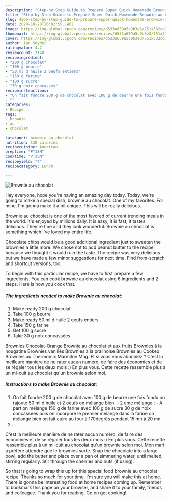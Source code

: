```yaml
---
description: "Step-by-Step Guide to Prepare Super Quick Homemade Brownie au chocolat"
title: "Step-by-Step Guide to Prepare Super Quick Homemade Brownie au chocolat"
slug: 4565-step-by-step-guide-to-prepare-super-quick-homemade-brownie-au-chocolat
date: 2020-10-28T16:02:59.146Z
image: https://img-global.cpcdn.com/recipes/d533a659a5c9b3e3/751x532cq70/brownie-au-chocolat-photo-principale-de-la-recette.jpg
thumbnail: https://img-global.cpcdn.com/recipes/d533a659a5c9b3e3/751x532cq70/brownie-au-chocolat-photo-principale-de-la-recette.jpg
cover: https://img-global.cpcdn.com/recipes/d533a659a5c9b3e3/751x532cq70/brownie-au-chocolat-photo-principale-de-la-recette.jpg
author: Ian Snyder
ratingvalue: 4.7
reviewcount: 2140
recipeingredient:
- "200 g chocolat"
- "100 g beurre"
- "50 ml d huile 2 oeufs entiers"
- "150 g farine"
- "100 g sucre"
- "30 g noix concasses"
recipeinstructions:
- "On fait fondre 200 g de chocolat avec 100 g de beurre une fois fondu on rajoute 50 ml d huile et 2 oeufs on mélange bien.  2 ème mélange : A part on mélange 150 g de farine avec 100 g de sucre 30 g de noix concassées puis on incorpore le premier mélange dans la farine on mélange bien on fait cuire au four à 170degrés pendant 15 mn à 20 mn."
- ""
categories:
- Recipe
tags:
- brownie
- au
- chocolat

katakunci: brownie au chocolat 
nutrition: 138 calories
recipecuisine: American
preptime: "PT18M"
cooktime: "PT36M"
recipeyield: "4"
recipecategory: Lunch

---
```



![Brownie au chocolat](https://img-global.cpcdn.com/recipes/d533a659a5c9b3e3/751x532cq70/brownie-au-chocolat-photo-principale-de-la-recette.jpg)

Hey everyone, hope you're having an amazing day today. Today, we're going to make a special dish, brownie au chocolat. One of my favorites. For mine, I'm gonna make it a bit unique. This will be really delicious.

Brownie au chocolat is one of the most favored of current trending meals in the world. It's enjoyed by millions daily. It is easy, it is fast, it tastes delicious. They're fine and they look wonderful. Brownie au chocolat is something which I've loved my entire life.

Chocolate chips would be a good additional ingredient just to sweeten the brownies a little more. We chose not to add peanut butter to the recipe because we thought it would ruin the taste. The recipe was very delicious but we have made a few minor suggestions for next time. Find from-scratch and shortcut versions, too.


To begin with this particular recipe, we have to first prepare a few ingredients. You can cook brownie au chocolat using 6 ingredients and 2 steps. Here is how you cook that.

<!--inarticleads1-->

##### The ingredients needed to make Brownie au chocolat:

1. Make ready 200 g chocolat
1. Take 100 g beurre
1. Make ready 50 ml d huile 2 oeufs entiers
1. Take 150 g farine
1. Get 100 g sucre
1. Take 30 g noix concassées


Brownies Chocolat-Orange Brownie au chocolat et aux fruits Brownies à la nougatine Brownies vanillés Brownies à la pralinoise Brownies au Cookeo Brownies au Thermomix Marmiton Mag. Et si vous vous abonniez ? C&#39;est la meilleure manière de ne rater aucun numéro, de faire des économies et de se régaler tous les deux mois :) En plus vous. Cette recette ressemble plus à un mi-cuit au chocolat qu&#39;un brownie selon moi. 

<!--inarticleads2-->

##### Instructions to make Brownie au chocolat:

1. On fait fondre 200 g de chocolat avec 100 g de beurre une fois fondu on rajoute 50 ml d huile et 2 oeufs on mélange bien.  - 2 ème mélange : - A part on mélange 150 g de farine avec 100 g de sucre 30 g de noix concassées puis on incorpore le premier mélange dans la farine on mélange bien on fait cuire au four à 170degrés pendant 15 mn à 20 mn.
1. 


C&#39;est la meilleure manière de ne rater aucun numéro, de faire des économies et de se régaler tous les deux mois :) En plus vous. Cette recette ressemble plus à un mi-cuit au chocolat qu&#39;un brownie selon moi. Mon mari a préféré attendre que le brownies sorte. Snap the chocolate into a large bowl, add the butter and place over a pan of simmering water, until melted, stirring regularly. Stir through the cherries and nuts (if using). 

So that is going to wrap this up for this special food brownie au chocolat recipe. Thanks so much for your time. I'm sure you will make this at home. There is gonna be interesting food at home recipes coming up. Remember to bookmark this page on your browser, and share it to your family, friends and colleague. Thank you for reading. Go on get cooking!
